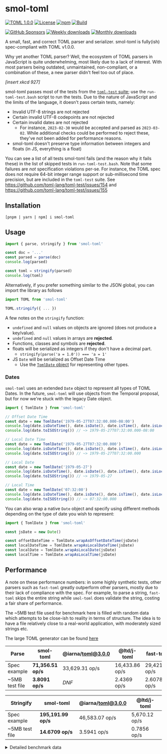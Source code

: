 # smol-toml

[![TOML 1.0.0](https://img.shields.io/badge/TOML-1.0.0-9c4221?style=flat-square)](https://toml.io/en/v1.0.0)
[![License](https://img.shields.io/github/license/squirrelchat/smol-toml.svg?style=flat-square)](https://github.com/squirrelchat/smol-toml/blob/mistress/LICENSE)
[![npm](https://img.shields.io/npm/v/smol-toml?style=flat-square)](https://npm.im/smol-toml)
[![Build](https://img.shields.io/github/actions/workflow/status/squirrelchat/smol-toml/build.yml?style=flat-square&logo=github)](https://github.com/squirrelchat/smol-toml/actions/workflows/build.yml)

[![GitHub Sponsors](https://img.shields.io/badge/GitHub%20Sponsors-support%20me-EA4AAA?style=flat-square)](https://github.com/sponsors/cyyynthia)
[![Weekly downloads](https://img.shields.io/npm/dw/smol-toml?style=flat-square)](https://npm.im/smol-toml)
[![Monthly downloads](https://img.shields.io/npm/dm/smol-toml?style=flat-square)](https://npm.im/smol-toml)

A small, fast, and correct TOML parser and serializer. smol-toml is fully(ish) spec-compliant with TOML v1.0.0.

Why yet another TOML parser? Well, the ecosystem of TOML parsers in JavaScript is quite underwhelming, most likely due
to a lack of interest. With most parsers being outdated, unmaintained, non-compliant, or a combination of these, a new
parser didn't feel too out of place.

_[insert xkcd 927]_

smol-toml passes most of the tests from the [`toml-test` suite](https://github.com/toml-lang/toml-test); use the
`run-toml-test.bash` script to run the tests. Due to the nature of JavaScript and the limits of the language,
it doesn't pass certain tests, namely:

- Invalid UTF-8 strings are not rejected
- Certain invalid UTF-8 codepoints are not rejected
- Certain invalid dates are not rejected
  - For instance, `2023-02-30` would be accepted and parsed as `2023-03-02`. While additional checks could be performed
 to reject these, they've not been added for performance reasons.
- smol-toml doesn't preserve type information between integers and floats (in JS, everything is a float)

You can see a list of all tests smol-toml fails (and the reason why it fails these) in the list of skipped tests in
`run-toml-test.bash`. Note that some failures are _not_ specification violations per-se. For instance, the TOML spec
does not require 64-bit integer range support or sub-millisecond time precision, but are included in the `toml-test`
suite. See https://github.com/toml-lang/toml-test/issues/154 and https://github.com/toml-lang/toml-test/issues/155

## Installation

```
[pnpm | yarn | npm] i smol-toml
```

## Usage

```js
import { parse, stringify } from 'smol-toml'

const doc = '...'
const parsed = parse(doc)
console.log(parsed)

const toml = stringify(parsed)
console.log(toml)
```

Alternatively, if you prefer something similar to the JSON global, you can import the library as follows

```js
import TOML from 'smol-toml'

TOML.stringify({ ... })
```

A few notes on the `stringify` function:

- `undefined` and `null` values on objects are ignored (does not produce a key/value).
- `undefined` and `null` values in arrays are **rejected**.
- Functions, classes and symbols are **rejected**.
- floats will be serialized as integers if they don't have a decimal part.
  - `stringify(parse('a = 1.0')) === 'a = 1'`
- JS `Date` will be serialized as Offset Date Time
  - Use the [`TomlDate` object](#dates) for representing other types.

### Dates

`smol-toml` uses an extended `Date` object to represent all types of TOML Dates. In the future, `smol-toml` will use
objects from the Temporal proposal, but for now we're stuck with the legacy Date object.

```js
import { TomlDate } from 'smol-toml'

// Offset Date Time
const date = new TomlDate('1979-05-27T07:32:00.000-08:00')
console.log(date.isDateTime(), date.isDate(), date.isTime(), date.isLocal()) // ~> true, false, false, false
console.log(date.toISOString()) // ~> 1979-05-27T07:32:00.000-08:00

// Local Date Time
const date = new TomlDate('1979-05-27T07:32:00.000')
console.log(date.isDateTime(), date.isDate(), date.isTime(), date.isLocal()) // ~> true, false, false, true
console.log(date.toISOString()) // ~> 1979-05-27T07:32:00.000

// Local Date
const date = new TomlDate('1979-05-27')
console.log(date.isDateTime(), date.isDate(), date.isTime(), date.isLocal()) // ~> false, true, false, true
console.log(date.toISOString()) // ~> 1979-05-27

// Local Time
const date = new TomlDate('07:32:00')
console.log(date.isDateTime(), date.isDate(), date.isTime(), date.isLocal()) // ~> false, false, true, true
console.log(date.toISOString()) // ~> 07:32:00.000
```

You can also wrap a native `Date` object and specify using different methods depending on the type of date you wish
to represent:

```js
import { TomlDate } from 'smol-toml'

const jsDate = new Date()

const offsetDateTime = TomlDate.wrapAsOffsetDateTime(jsDate)
const localDateTime = TomlDate.wrapAsLocalDateTime(jsDate)
const localDate = TomlDate.wrapAsLocalDate(jsDate)
const localTime = TomlDate.wrapAsLocalTime(jsDate)
```

## Performance

A note on these performance numbers: in some highly synthetic tests, other parsers such as `fast-toml` greatly
outperform other parsers, mostly due to their lack of compliance with the spec. For example, to parse a string,
`fast-toml` skips the entire string while `smol-toml` does validate the string, costing a fair share of performance.

The ~5MB test file used for benchmark here is filled with random data which attempts to be close-ish to reality in
terms of structure. The idea is to have a file relatively close to a real-world application, with moderately sized
strings etc.

The large TOML generator can be found [here](https://gist.github.com/cyyynthia/e77c744cb6494dabe37d0182506526b9)

| **Parse**      | smol-toml           | @iarna/toml@3.0.0 | @ltd/j-toml     | fast-toml       |
|----------------|---------------------|-------------------|-----------------|-----------------|
| Spec example   | **71,356.51 op/s**  | 33,629.31 op/s    | 16,433.86 op/s  | 29,421.60 op/s  |
| ~5MB test file | **3.8091 op/s**     | _DNF_             | 2.4369 op/s     | 2.6078 op/s     |

| **Stringify**  | smol-toml            | @iarna/toml@3.0.0 | @ltd/j-toml    |
|----------------|----------------------|-------------------|----------------|
| Spec example   | **195,191.99 op/s**  | 46,583.07 op/s    | 5,670.12 op/s  |
| ~5MB test file | **14.6709 op/s**     | 3.5941 op/s       | 0.7856 op/s    |

<details>
<summary>Detailed benchmark data</summary>

Tests ran using Vitest v0.31.0 on commit f58cb6152e667e9cea09f31c93d90652e3b82bf5

CPU: Intel Core i7 7700K (4.2GHz)

```
 RUN  v0.31.0

 ✓ bench/parseSpecExample.bench.ts (4) 2462ms
     name                hz     min     max    mean     p75     p99    p995    p999     rme  samples
   · smol-toml    71,356.51  0.0132  0.2633  0.0140  0.0137  0.0219  0.0266  0.1135  ±0.37%    35679   fastest
   · @iarna/toml  33,629.31  0.0272  0.2629  0.0297  0.0287  0.0571  0.0650  0.1593  ±0.45%    16815
   · @ltd/j-toml  16,433.86  0.0523  1.3088  0.0608  0.0550  0.1140  0.1525  0.7348  ±1.47%     8217   slowest
   · fast-toml    29,421.60  0.0305  0.2995  0.0340  0.0312  0.0618  0.0640  0.1553  ±0.47%    14711
 ✓ bench/parseLargeMixed.bench.ts (3) 16062ms
     name             hz     min     max    mean     p75     p99    p995    p999     rme  samples
   · smol-toml    3.8091  239.60  287.30  262.53  274.17  287.30  287.30  287.30  ±3.66%       10   fastest
   · @ltd/j-toml  2.4369  376.73  493.49  410.35  442.58  493.49  493.49  493.49  ±7.08%       10   slowest
   · fast-toml    2.6078  373.88  412.79  383.47  388.62  412.79  412.79  412.79  ±2.72%       10
 ✓ bench/stringifySpecExample.bench.ts (3) 1886ms
     name                 hz     min     max    mean     p75     p99    p995    p999     rme  samples
   · smol-toml    195,191.99  0.0047  0.2704  0.0051  0.0050  0.0099  0.0110  0.0152  ±0.41%    97596   fastest
   · @iarna/toml   46,583.07  0.0197  0.2808  0.0215  0.0208  0.0448  0.0470  0.1704  ±0.47%    23292
   · @ltd/j-toml    5,670.12  0.1613  0.5768  0.1764  0.1726  0.3036  0.3129  0.4324  ±0.56%     2836   slowest
 ✓ bench/stringifyLargeMixed.bench.ts (3) 24057ms
     name              hz       min       max      mean       p75       p99      p995      p999     rme  samples
   · smol-toml    14.6709   65.1071   79.2199   68.1623   67.1088   79.2199   79.2199   79.2199  ±5.25%       10   fastest
   · @iarna/toml   3.5941    266.48    295.24    278.24    290.10    295.24    295.24    295.24  ±2.83%       10
   · @ltd/j-toml   0.7856  1,254.33  1,322.05  1,272.87  1,286.82  1,322.05  1,322.05  1,322.05  ±1.37%       10   slowest


 BENCH  Summary

  smol-toml - bench/parseLargeMixed.bench.ts >
    1.46x faster than fast-toml
    1.56x faster than @ltd/j-toml

  smol-toml - bench/parseSpecExample.bench.ts >
    2.12x faster than @iarna/toml
    2.43x faster than fast-toml
    4.34x faster than @ltd/j-toml

  smol-toml - bench/stringifyLargeMixed.bench.ts >
    4.00x faster than @iarna/toml
    18.33x faster than @ltd/j-toml

  smol-toml - bench/stringifySpecExample.bench.ts >
    4.19x faster than @iarna/toml
    34.42x faster than @ltd/j-toml
```

---
Additional notes:

I initially tried to benchmark `toml-nodejs`, but the 0.3.0 package is broken.
I initially reported this to the library author, but the author decided to

- a) advise to use a custom loader (via _experimental_ flag) to circumvent the invalid imports.
  - Said flag, `--experimental-specifier-resolution`, has been removed in Node v20.
- b) [delete the issue](https://github.com/huan231/toml-nodejs/issues/12) when pointed out links to the NodeJS
documentation about the flag removal and standard resolution algorithm.

For the reference anyway, `toml-nodejs` (with proper imports) is ~8x slower on both parse benchmark with:

- spec example: 7,543.47 op/s
- 5mb mixed: 0.7006 op/s

</details>
